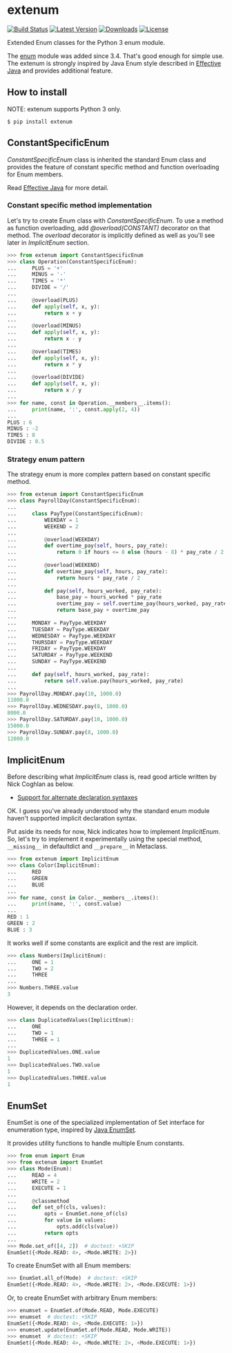 # extenum

[![Build Status](https://travis-ci.org/t2y/extenum.svg?branch=master)](https://travis-ci.org/t2y/extenum/)
[![Latest Version](https://pypip.in/version/extenum/badge.svg)](https://pypi.python.org/pypi/extenum/)
[![Downloads](https://pypip.in/download/extenum/badge.svg)](https://pypi.python.org/pypi/extenum/)
[![License](https://pypip.in/license/extenum/badge.svg)](https://pypi.python.org/pypi/extenum/)


Extended Enum classes for the Python 3 enum module.

The [enum](https://docs.python.org/3/library/enum.html) module was added
since 3.4. That's good enough for simple use.
The extenum is strongly inspired by Java Enum style described in
[Effective Java](http://en.wikipedia.org/wiki/Joshua_Bloch#Effective_Java)
and provides additional feature.


## How to install

NOTE: extenum supports Python 3 only.

    $ pip install extenum


## ConstantSpecificEnum

*ConstantSpecificEnum* class is inherited the standard Enum class and
provides the feature of constant specific method and function overloading
for Enum members.

Read [Effective Java](http://en.wikipedia.org/wiki/Joshua_Bloch#Effective_Java)
for more detail.


### Constant specific method implementation

Let's try to create Enum class with *ConstantSpecificEnum*.
To use a method as function overloading, add *@overload(CONSTANT)* decorator
on that method. The *overload* decorator is implicitly defined as well as
you'll see later in *ImplicitEnum* section.

```python
>>> from extenum import ConstantSpecificEnum
>>> class Operation(ConstantSpecificEnum):
...     PLUS = '+'
...     MINUS = '-'
...     TIMES = '*'
...     DIVIDE = '/'
...
...     @overload(PLUS)
...     def apply(self, x, y):
...         return x + y
...
...     @overload(MINUS)
...     def apply(self, x, y):
...         return x - y
...
...     @overload(TIMES)
...     def apply(self, x, y):
...         return x * y
...
...     @overload(DIVIDE)
...     def apply(self, x, y):
...         return x / y
...
>>> for name, const in Operation.__members__.items():
...     print(name, ':', const.apply(2, 4))
...
PLUS : 6
MINUS : -2
TIMES : 8
DIVIDE : 0.5

```


### Strategy enum pattern

The strategy enum is more complex pattern based on constant specific method.

```python
>>> from extenum import ConstantSpecificEnum
>>> class PayrollDay(ConstantSpecificEnum):
...
...     class PayType(ConstantSpecificEnum):
...         WEEKDAY = 1
...         WEEKEND = 2
...
...         @overload(WEEKDAY)
...         def overtime_pay(self, hours, pay_rate):
...             return 0 if hours <= 8 else (hours - 8) * pay_rate / 2
...
...         @overload(WEEKEND)
...         def overtime_pay(self, hours, pay_rate):
...             return hours * pay_rate / 2
...
...         def pay(self, hours_worked, pay_rate):
...             base_pay = hours_worked * pay_rate
...             overtime_pay = self.overtime_pay(hours_worked, pay_rate)
...             return base_pay + overtime_pay
...
...     MONDAY = PayType.WEEKDAY
...     TUESDAY = PayType.WEEKDAY
...     WEDNESDAY = PayType.WEEKDAY
...     THURSDAY = PayType.WEEKDAY
...     FRIDAY = PayType.WEEKDAY
...     SATURDAY = PayType.WEEKEND
...     SUNDAY = PayType.WEEKEND
...
...     def pay(self, hours_worked, pay_rate):
...         return self.value.pay(hours_worked, pay_rate)
...
>>> PayrollDay.MONDAY.pay(10, 1000.0)
11000.0
>>> PayrollDay.WEDNESDAY.pay(8, 1000.0)
8000.0
>>> PayrollDay.SATURDAY.pay(10, 1000.0)
15000.0
>>> PayrollDay.SUNDAY.pay(8, 1000.0)
12000.0

```


## ImplicitEnum

Before describing what *ImplicitEnum* class is, read good article written by
Nick Coghlan as below.

* [Support for alternate declaration syntaxes](http://python-notes.curiousefficiency.org/en/latest/python3/enum_creation.html#support-for-alternate-declaration-syntaxes)

OK. I guess you've already understood why the standard enum module haven't
supported implicit declaration syntax.

Put aside its needs for now, Nick indicates how to implement *ImplicitEnum*.
So, let's try to implement it experimentally using the special method,
`__missing__` in defaultdict and `__prepare__` in Metaclass.

```python
>>> from extenum import ImplicitEnum
>>> class Color(ImplicitEnum):
...     RED
...     GREEN
...     BLUE
...
>>> for name, const in Color.__members__.items():
...     print(name, ':', const.value)
...
RED : 1
GREEN : 2
BLUE : 3

```

It works well if some constants are explicit and the rest are implicit.

```python
>>> class Numbers(ImplicitEnum):
...     ONE = 1
...     TWO = 2
...     THREE
...
>>> Numbers.THREE.value
3

```

However, it depends on the declaration order.

```python
>>> class DuplicatedValues(ImplicitEnum):
...     ONE
...     TWO = 1
...     THREE = 1
...
>>> DuplicatedValues.ONE.value
1
>>> DuplicatedValues.TWO.value
1
>>> DuplicatedValues.THREE.value
1

```


## EnumSet

EnumSet is one of the specialized implementation of Set interface for enumeration type,
inspired by [Java EnumSet](http://docs.oracle.com/javase/8/docs/api/java/util/EnumSet.html).

It provides utility functions to handle multiple Enum constants.

```python
>>> from enum import Enum
>>> from extenum import EnumSet
>>> class Mode(Enum):
...     READ = 4
...     WRITE = 2
...     EXECUTE = 1
...
...     @classmethod
...     def set_of(cls, values):
...         opts = EnumSet.none_of(cls)
...         for value in values:
...             opts.add(cls(value))
...         return opts
...
>>> Mode.set_of([4, 2])  # doctest: +SKIP
EnumSet({<Mode.READ: 4>, <Mode.WRITE: 2>})
```

To create EnumSet with all Enum members:

```python
>>> EnumSet.all_of(Mode)  # doctest: +SKIP
EnumSet({<Mode.READ: 4>, <Mode.WRITE: 2>, <Mode.EXECUTE: 1>})
```

Or, to create EnumSet with arbitrary Enum members:

```python
>>> enumset = EnumSet.of(Mode.READ, Mode.EXECUTE)
>>> enumset  # doctest: +SKIP
EnumSet({<Mode.READ: 4>, <Mode.EXECUTE: 1>})
>>> enumset.update(EnumSet.of(Mode.READ, Mode.WRITE))
>>> enumset  # doctest: +SKIP
EnumSet({<Mode.READ: 4>, <Mode.WRITE: 2>, <Mode.EXECUTE: 1>})
```
